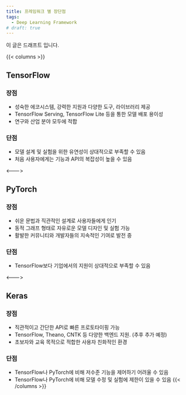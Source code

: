 ```yaml
---
title: 프레임워크 별 장단점
tags: 
  - Deep Learning Framework
# draft: true
---
```


이 글은 드래프트 입니다.

{{< columns >}}
## TensorFlow
### 장점  
- 성숙한 에코시스템, 강력한 지원과 다양한 도구, 라이브러리 제공  
- TensorFlow Serving, TensorFlow Lite 등을 통한 모델 배포 용이성  
- 연구와 산업 분야 모두에 적합

### 단점  
- 모델 설계 및 실험을 위한 유연성이 상대적으로 부족할 수 있음  
- 처음 사용자에게는 기능과 API의 복잡성이 높을 수 있음

<--->

## PyTorch
### 장점  
- 쉬운 문법과 직관적인 설계로 사용자들에게 인기  
- 동적 그래프 형태로 자유로운 모델 디자인 및 실험 가능  
- 활발한 커뮤니티와 개발자들의 지속적인 기여로 발전 중

### 단점  
- TensorFlow보다 기업에서의 지원이 상대적으로 부족할 수 있음  

<--->

## Keras
### 장점  
- 직관적이고 간단한 API로 빠른 프로토타이핑 가능  
- TensorFlow, Theano, CNTK 등 다양한 백엔드 지원. (추후 추가 예정)
- 초보자와 교육 목적으로 적합한 사용자 친화적인 환경

### 단점  
- TensorFlow나 PyTorch에 비해 저수준 기능을 제어하기 어려울 수 있음  
- TensorFlow나 PyTorch에 비해 모델 수정 및 실험에 제한이 있을 수 있음
{{< /columns >}}
